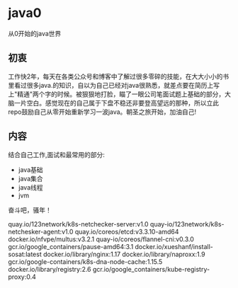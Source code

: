 # java0
从0开始的java世界
## 初衷
工作快2年，每天在各类公众号和博客中了解过很多零碎的技能，在大大小小的书里看过很多java.的知识，自以为自己已经对java很熟悉，就差点要在简历上写上"精通"两个字的时候。被狠狠地打脸，瞄了一眼公司笔面试题上基础的部分，大脑一片空白。感觉现在的自己属于下盘不稳还非要登高望远的那种，所以立此repo鼓励自己从零开始重新学习一波java。朝圣之旅开始，加油自己!

## 内容
结合自己工作,面试和最常用的部分:

* java基础
* java集合
* java线程
* jvm

奋斗吧，骚年！




quay.io/123network/k8s-netchecker-server:v1.0
quay-io/123network/k8s-netchesker-agent:v1.0
quay.io/coreos/etcd:v3.3.10-amd64
docker.io/nfvpe/multus:v3.2.1
quay-io/coreos/flannel-cni:v0.3.0
gcr.io/google_containers/pause-amd64:3.1
docker.io/xueshanf/install-sosat:latest
docker.io/library/nginx:1.17
docker.io/library/naproxx:1.9
gcr.io/google-containers/k8s-dna-node-cache:1.15.5
docker.io/library/registry:2.6
gcr.io/google_containers/kube-registry-proxy:0.4


